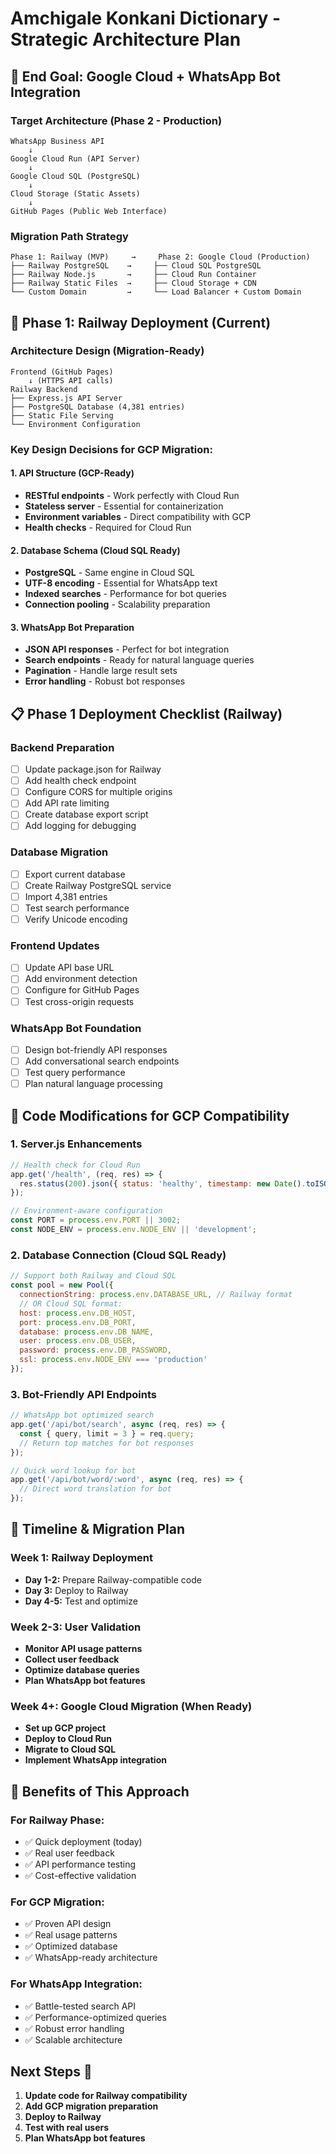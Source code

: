 # Amchigale Konkani Dictionary - Strategic Architecture Plan

## 🎯 End Goal: Google Cloud + WhatsApp Bot Integration

### Target Architecture (Phase 2 - Production)
```
WhatsApp Business API
    ↓
Google Cloud Run (API Server)
    ↓
Google Cloud SQL (PostgreSQL)
    ↓
Cloud Storage (Static Assets)
    ↓
GitHub Pages (Public Web Interface)
```

### Migration Path Strategy
```
Phase 1: Railway (MVP)     →     Phase 2: Google Cloud (Production)
├── Railway PostgreSQL    →     ├── Cloud SQL PostgreSQL
├── Railway Node.js       →     ├── Cloud Run Container
├── Railway Static Files  →     ├── Cloud Storage + CDN
└── Custom Domain         →     └── Load Balancer + Custom Domain
```

## 🚀 Phase 1: Railway Deployment (Current)

### Architecture Design (Migration-Ready)
```
Frontend (GitHub Pages)
    ↓ (HTTPS API calls)
Railway Backend
├── Express.js API Server
├── PostgreSQL Database (4,381 entries)
├── Static File Serving
└── Environment Configuration
```

### Key Design Decisions for GCP Migration:

#### 1. API Structure (GCP-Ready)
- **RESTful endpoints** - Work perfectly with Cloud Run
- **Stateless server** - Essential for containerization
- **Environment variables** - Direct compatibility with GCP
- **Health checks** - Required for Cloud Run

#### 2. Database Schema (Cloud SQL Ready)
- **PostgreSQL** - Same engine in Cloud SQL
- **UTF-8 encoding** - Essential for WhatsApp text
- **Indexed searches** - Performance for bot queries
- **Connection pooling** - Scalability preparation

#### 3. WhatsApp Bot Preparation
- **JSON API responses** - Perfect for bot integration
- **Search endpoints** - Ready for natural language queries
- **Pagination** - Handle large result sets
- **Error handling** - Robust bot responses

## 📋 Phase 1 Deployment Checklist (Railway)

### Backend Preparation
- [ ] Update package.json for Railway
- [ ] Add health check endpoint
- [ ] Configure CORS for multiple origins
- [ ] Add API rate limiting
- [ ] Create database export script
- [ ] Add logging for debugging

### Database Migration
- [ ] Export current database
- [ ] Create Railway PostgreSQL service
- [ ] Import 4,381 entries
- [ ] Test search performance
- [ ] Verify Unicode encoding

### Frontend Updates
- [ ] Update API base URL
- [ ] Add environment detection
- [ ] Configure for GitHub Pages
- [ ] Test cross-origin requests

### WhatsApp Bot Foundation
- [ ] Design bot-friendly API responses
- [ ] Add conversational search endpoints
- [ ] Test query performance
- [ ] Plan natural language processing

## 🔧 Code Modifications for GCP Compatibility

### 1. Server.js Enhancements
```javascript
// Health check for Cloud Run
app.get('/health', (req, res) => {
  res.status(200).json({ status: 'healthy', timestamp: new Date().toISOString() });
});

// Environment-aware configuration
const PORT = process.env.PORT || 3002;
const NODE_ENV = process.env.NODE_ENV || 'development';
```

### 2. Database Connection (Cloud SQL Ready)
```javascript
// Support both Railway and Cloud SQL
const pool = new Pool({
  connectionString: process.env.DATABASE_URL, // Railway format
  // OR Cloud SQL format:
  host: process.env.DB_HOST,
  port: process.env.DB_PORT,
  database: process.env.DB_NAME,
  user: process.env.DB_USER,
  password: process.env.DB_PASSWORD,
  ssl: process.env.NODE_ENV === 'production'
});
```

### 3. Bot-Friendly API Endpoints
```javascript
// WhatsApp bot optimized search
app.get('/api/bot/search', async (req, res) => {
  const { query, limit = 3 } = req.query;
  // Return top matches for bot responses
});

// Quick word lookup for bot
app.get('/api/bot/word/:word', async (req, res) => {
  // Direct word translation for bot
});
```

## 📅 Timeline & Migration Plan

### Week 1: Railway Deployment
- **Day 1-2:** Prepare Railway-compatible code
- **Day 3:** Deploy to Railway
- **Day 4-5:** Test and optimize

### Week 2-3: User Validation
- **Monitor API usage patterns**
- **Collect user feedback**
- **Optimize database queries**
- **Plan WhatsApp bot features**

### Week 4+: Google Cloud Migration (When Ready)
- **Set up GCP project**
- **Deploy to Cloud Run**
- **Migrate to Cloud SQL**
- **Implement WhatsApp integration**

## 🎯 Benefits of This Approach

### For Railway Phase:
- ✅ Quick deployment (today)
- ✅ Real user feedback
- ✅ API performance testing
- ✅ Cost-effective validation

### For GCP Migration:
- ✅ Proven API design
- ✅ Real usage patterns
- ✅ Optimized database
- ✅ WhatsApp-ready architecture

### For WhatsApp Integration:
- ✅ Battle-tested search API
- ✅ Performance-optimized queries
- ✅ Robust error handling
- ✅ Scalable architecture

## Next Steps 🚀

1. **Update code for Railway compatibility**
2. **Add GCP migration preparation**
3. **Deploy to Railway**
4. **Test with real users**
5. **Plan WhatsApp bot features**